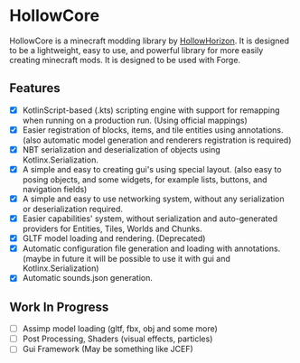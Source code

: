 # HollowCore
HollowCore is a minecraft modding library by [HollowHorizon](https://github.com/HollowHorizon). It is designed to be a lightweight, easy to use, and powerful library for more easily creating minecraft mods. It is designed to be used with Forge.

## Features
- [x] KotlinScript-based (.kts) scripting engine with support for remapping when running on a production run. (Using official mappings)
- [x] Easier registration of blocks, items, and tile entities using annotations. (also automatic model generation and renderers registration is required)
- [x] NBT serialization and deserialization of objects using Kotlinx.Serialization.
- [x] A simple and easy to creating gui's using special layout. (also easy to posing objects, and some widgets, for example lists, buttons, and navigation fields)
- [x] A simple and easy to use networking system, without any serialization or deserialization required.
- [x] Easier capabilities' system, without serialization and auto-generated providers for Entities, Tiles, Worlds and Chunks.
- [x] GLTF model loading and rendering. (Deprecated)
- [x] Automatic configuration file generation and loading with annotations. (maybe in future it will be possible to use it with gui and Kotlinx.Serialization)
- [x] Automatic sounds.json generation.

## Work In Progress
- [ ] Assimp model loading (gltf, fbx, obj and some more)
- [ ] Post Processing, Shaders (visual effects, particles)
- [ ] Gui Framework (May be something like JCEF)
